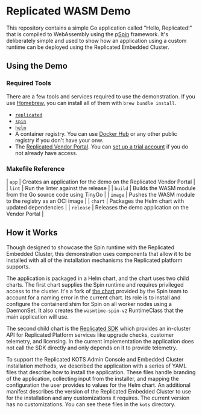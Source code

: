 Replicated WASM Demo
====================

This repository contains a simple Go application called "Hello, Replicated!"
that is compiled to WebAssembly using the
p[Spin](https://developer.fermyon.com/spin/v2/index) framework. It's
deliberately simple and used to show how an application using a custom runtime
can be deployed using the Replicated Embedded Cluster. 


Using the Demo
--------------

### Required Tools

There are a few tools and services required to use the demonstration. If you
use [Homebrew](https://brew.sh), you can install all of them with `brew bundle install`.

* [`replicated`](https://docs.replicated.com/reference/replicated-cli-installing)
* [`spin`](https://developer.fermyon.com/spin/v2/install)
* [`helm`](https://helm.sh/docs/intro/install/)
* A container registry. You can use [Docker Hub](https://hub.docker.com/) or
  any other public registry if you don't have your onw.
* The [Replicated Vendor Portal](https://vendor.replicated.com). You can [set up
  a trial account](https://vendor.replicated.com/signup) if you do not already have access.

### Makefile Reference
    
| `app`     | Creates an application for the demo on the Replicated Vendor Portal |
| `lint`    | Run the linter against the release |
| `build`   | Builds the WASM module from the Go source code using TinyGo |
| `image`   | Pushes the WASM module to the registry as an OCI image |
| `chart`   | Packages the Helm chart with updated dependencies |
| `release` | Releases the demo application on the Vendor Portal |

How it Works
------------

Though designed to showcase the Spin runtime with the Replicated Embedded
Cluster, this demonstration uses components that allow it to be installed with
all of the installation mechanisms the Replicated platform supports.

The application is packaged in a Helm chart, and the chart uses two child
charts. The first chart supplies the Spin runtime and requires privileged
access to the cluster. It's a fork of [the
chart](https://github.com/fermyon/spin-containerd-shim-installer?tab=readme-ov-file)
provided by the Spin team to account for a naming error in the current chart.
Its role is to install and configure the containerd shim for Spin on all worker
nodes using a DaemonSet. It also creates the `wasmtime-spin-v2` RuntimeClass
that the main application will use.

The second child chart is the [Replicated
SDK](https://docs.replicated.com/vendor/replicated-sdk-overview) which provides
an in-cluster API for Replicated Platform services like upgrade checks,
customer telemetry, and licensing. In the current implementation the
application does not call the SDK directly and only depends on it to provide
telemetry.

To support the Replicated KOTS Admin Console and Embedded Cluster installation
methods, we described the application with a series of YAML files that describe
how to install the application. These files handle branding of the application,
collecting input from the installer, and mapping the configuration the user
provides to values for the Helm chart. An additional manifest describes the
version of the Replicated Embedded Cluster to use for the installation and any
customizations it requires. The current version has no customizations. You can
see these files in the `kots` directory.
